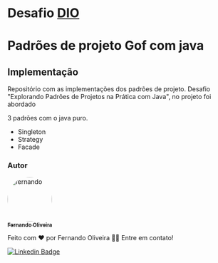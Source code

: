# Desafio [DIO](https://dio.me/sign-up?ref=WDCKE2I7AM)

# Padrões de projeto Gof com java

## Implementação

Repositório com as implementações dos padrões de projeto. Desafio 
"Explorando Padrões de Projetos na Prática com Java", no projeto foi abordado 

3 padrões com o java puro.
* Singleton 
* Strategy
* Facade

### Autor

<a href="https://www.linkedin.com/in/fernando-oliveira-074298113/">
 <img style="border-radius: 50%;" src="https://avatars.githubusercontent.com/u/47955596?s=400&u=d54ee9e76e9ac50012b987bb667a3ef5436e8b54&v=4" width="100px;" alt="fernando"/>
 <br />
 <sub><b>Fernando Oliveira</b></sub></a> <a href="#" title="lfcode"></a>


Feito com ❤️ por Fernando Oliveira 👋🏽 Entre em contato!

[![Linkedin Badge](https://img.shields.io/badge/-Fernando-blue?style=flat-square&logo=Linkedin&logoColor=white&link=https://www.linkedin.com/in/lfpo2005/)](https://www.linkedin.com/in/lfpo2005/) 
